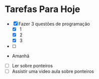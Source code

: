 # Tarefas Para Hoje

- [x] Fazer 3 questões de programação
	- [x] 1
	- [x] 2
	- [x] 3
- [ ] 
- Amanhã
- [ ] Ler sobre ponteiros
- [ ] Assistir uma video aula sobre ponteiros 
